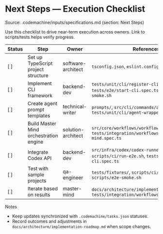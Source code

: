 # Next Steps — Execution Checklist

Source: .codemachine/inputs/specifications.md (section: Next Steps)

Use this checklist to drive near-term execution across owners. Link to scripts/tests helps verify progress.

| Status | Step | Owner | References |
|--------|------|-------|------------|
| [ ] | Set up TypeScript project structure | software-architect | `tsconfig.json`, `eslint.config.js`, `src/` |
| [ ] | Implement CLI framework | backend-dev | `tests/unit/cli/register-cli.spec.ts`, `tests/e2e/start-cli.spec.ts`, `scripts/e2e-smoke.sh` |
| [ ] | Create agent prompt templates | technical-writer | `prompts/`, `src/cli/commands/agent.command.ts`, `tests/unit/cli/agent-wrapper.spec.ts` |
| [ ] | Build Master Mind orchestration engine | solution-architect | `src/core/workflows/workflow-manager.ts`, `tests/integration/workflows/master-mind.spec.ts` |
| [ ] | Integrate Codex API | backend-dev | `src/infra/codex/codex-runner.ts`, `scripts/ci/run-e2e.sh`, `tests/e2e/start-cli.spec.ts` |
| [ ] | Test with sample projects | qa-engineer | `tests/fixtures/`, `scripts/ci/e2e.sh`, `scripts/e2e-smoke.sh` |
| [ ] | Iterate based on results | master-mind | `docs/architecture/implementation-roadmap.md`, `tests/integration/workflows/recovery.spec.ts` |

Notes
- Keep updates synchronized with `.codemachine/tasks.json` statuses.
- Record outcomes and adjustments in `docs/architecture/implementation-roadmap.md` when scope changes.
